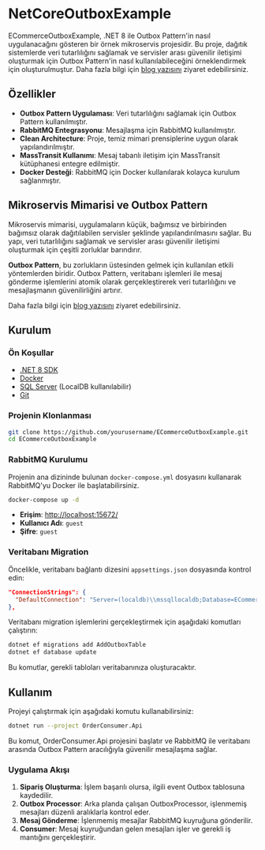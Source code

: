 # NetCoreOutboxExample

ECommerceOutboxExample, .NET 8 ile Outbox Pattern'in nasıl uygulanacağını gösteren bir örnek mikroservis projesidir. Bu proje, dağıtık sistemlerde veri tutarlılığını sağlamak ve servisler arası güvenilir iletişimi oluşturmak için Outbox Pattern'in nasıl kullanılabileceğini örneklendirmek için oluşturulmuştur.
Daha fazla bilgi için [blog yazısını](https://medium.com/@onurkarasoy/net-core-8-ile-outbox-pattern-uygulamas%C4%B1-f03d0ac0d7ae) ziyaret edebilirsiniz.

## Özellikler

- **Outbox Pattern Uygulaması**: Veri tutarlılığını sağlamak için Outbox Pattern kullanılmıştır.
- **RabbitMQ Entegrasyonu**: Mesajlaşma için RabbitMQ kullanılmıştır.
- **Clean Architecture**: Proje, temiz mimari prensiplerine uygun olarak yapılandırılmıştır.
- **MassTransit Kullanımı**: Mesaj tabanlı iletişim için MassTransit kütüphanesi entegre edilmiştir.
- **Docker Desteği**: RabbitMQ için Docker kullanılarak kolayca kurulum sağlanmıştır.

## Mikroservis Mimarisi ve Outbox Pattern

Mikroservis mimarisi, uygulamaların küçük, bağımsız ve birbirinden bağımsız olarak dağıtılabilen servisler şeklinde yapılandırılmasını sağlar. Bu yapı, veri tutarlılığını sağlamak ve servisler arası güvenilir iletişimi oluşturmak için çeşitli zorluklar barındırır.

**Outbox Pattern**, bu zorlukların üstesinden gelmek için kullanılan etkili yöntemlerden biridir. Outbox Pattern, veritabanı işlemleri ile mesaj gönderme işlemlerini atomik olarak gerçekleştirerek veri tutarlılığını ve mesajlaşmanın güvenilirliğini artırır.

Daha fazla bilgi için [blog yazısını](https://medium.com/@onurkarasoy/net-core-8-ile-outbox-pattern-uygulamas%C4%B1-f03d0ac0d7ae) ziyaret edebilirsiniz.

## Kurulum

### Ön Koşullar

- [.NET 8 SDK](https://dotnet.microsoft.com/download/dotnet/8.0)
- [Docker](https://www.docker.com/get-started)
- [SQL Server](https://www.microsoft.com/en-us/sql-server/sql-server-downloads) (LocalDB kullanılabilir)
- [Git](https://git-scm.com/downloads)

### Projenin Klonlanması

```bash
git clone https://github.com/yourusername/ECommerceOutboxExample.git
cd ECommerceOutboxExample
```

### RabbitMQ Kurulumu

Projenin ana dizininde bulunan `docker-compose.yml` dosyasını kullanarak RabbitMQ'yu Docker ile başlatabilirsiniz.

```bash
docker-compose up -d
```

- **Erişim**: [http://localhost:15672/](http://localhost:15672/) 
- **Kullanıcı Adı**: `guest`
- **Şifre**: `guest`

### Veritabanı Migration

Öncelikle, veritabanı bağlantı dizesini `appsettings.json` dosyasında kontrol edin:

```json
"ConnectionStrings": {
  "DefaultConnection": "Server=(localdb)\\mssqllocaldb;Database=ECommerceOutboxDb;Trusted_Connection=True;"
},
```

Veritabanı migration işlemlerini gerçekleştirmek için aşağıdaki komutları çalıştırın:

```bash
dotnet ef migrations add AddOutboxTable
dotnet ef database update
```

Bu komutlar, gerekli tabloları veritabanınıza oluşturacaktır.

## Kullanım

Projeyi çalıştırmak için aşağıdaki komutu kullanabilirsiniz:

```bash
dotnet run --project OrderConsumer.Api
```

Bu komut, OrderConsumer.Api projesini başlatır ve RabbitMQ ile veritabanı arasında Outbox Pattern aracılığıyla güvenilir mesajlaşma sağlar.

### Uygulama Akışı

1. **Sipariş Oluşturma**: İşlem başarılı olursa, ilgili event Outbox tablosuna kaydedilir.
2. **Outbox Processor**: Arka planda çalışan OutboxProcessor, işlenmemiş mesajları düzenli aralıklarla kontrol eder.
3. **Mesaj Gönderme**: İşlenmemiş mesajlar RabbitMQ kuyruğuna gönderilir.
4. **Consumer**: Mesaj kuyruğundan gelen mesajları işler ve gerekli iş mantığını gerçekleştirir.


